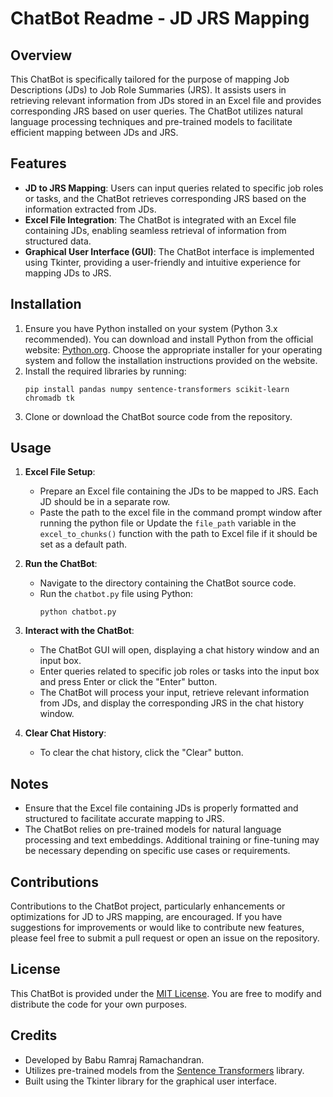 # ChatBot Readme - JD JRS Mapping

## Overview
This ChatBot is specifically tailored for the purpose of mapping Job Descriptions (JDs) to Job Role Summaries (JRS). It assists users in retrieving relevant information from JDs stored in an Excel file and provides corresponding JRS based on user queries. The ChatBot utilizes natural language processing techniques and pre-trained models to facilitate efficient mapping between JDs and JRS.

## Features
- **JD to JRS Mapping**: Users can input queries related to specific job roles or tasks, and the ChatBot retrieves corresponding JRS based on the information extracted from JDs.
- **Excel File Integration**: The ChatBot is integrated with an Excel file containing JDs, enabling seamless retrieval of information from structured data.
- **Graphical User Interface (GUI)**: The ChatBot interface is implemented using Tkinter, providing a user-friendly and intuitive experience for mapping JDs to JRS.

## Installation
1. Ensure you have Python installed on your system (Python 3.x recommended). You can download and install Python from the official website: [Python.org](https://www.python.org/downloads/). Choose the appropriate installer for your operating system and follow the installation instructions provided on the website.
3. Install the required libraries by running:
    ```
    pip install pandas numpy sentence-transformers scikit-learn chromadb tk
    ```
4. Clone or download the ChatBot source code from the repository.

## Usage
1. **Excel File Setup**:
    - Prepare an Excel file containing the JDs to be mapped to JRS. Each JD should be in a separate row.
    - Paste the path to the excel file in the command prompt window after running the python file or Update the `file_path` variable in the `excel_to_chunks()` function with the path to Excel file if it should be set as a default path.

2. **Run the ChatBot**:
    - Navigate to the directory containing the ChatBot source code.
    - Run the `chatbot.py` file using Python:
        ```
        python chatbot.py
        ```

3. **Interact with the ChatBot**:
    - The ChatBot GUI will open, displaying a chat history window and an input box.
    - Enter queries related to specific job roles or tasks into the input box and press Enter or click the "Enter" button.
    - The ChatBot will process your input, retrieve relevant information from JDs, and display the corresponding JRS in the chat history window.

4. **Clear Chat History**:
    - To clear the chat history, click the "Clear" button.

## Notes
- Ensure that the Excel file containing JDs is properly formatted and structured to facilitate accurate mapping to JRS.
- The ChatBot relies on pre-trained models for natural language processing and text embeddings. Additional training or fine-tuning may be necessary depending on specific use cases or requirements.

## Contributions
Contributions to the ChatBot project, particularly enhancements or optimizations for JD to JRS mapping, are encouraged. If you have suggestions for improvements or would like to contribute new features, please feel free to submit a pull request or open an issue on the repository.

## License
This ChatBot is provided under the [MIT License](LICENSE). You are free to modify and distribute the code for your own purposes.

## Credits
- Developed by Babu Ramraj Ramachandran.
- Utilizes pre-trained models from the [Sentence Transformers](https://github.com/UKPLab/sentence-transformers) library.
- Built using the Tkinter library for the graphical user interface.
